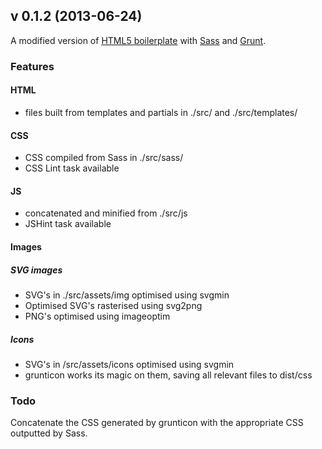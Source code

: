 ## v 0.1.2 (2013-06-24)

A modified version of [HTML5 boilerplate](https://github.com/h5bp/html5-boilerplate) with [Sass](http://sass-lang.com/) and [Grunt](http://gruntjs.com/).

### Features

#### HTML
* files built from templates and partials in ./src/ and ./src/templates/

#### CSS
* CSS compiled from Sass in ./src/sass/
* CSS Lint task available

#### JS
* concatenated and minified from ./src/js
* JSHint task available

#### Images

##### SVG images

* SVG's in ./src/assets/img optimised using svgmin
* Optimised SVG's rasterised using svg2png
* PNG's optimised using imageoptim

##### Icons

* SVG's in /src/assets/icons optimised using svgmin
* grunticon works its magic on them, saving all relevant files to dist/css

### Todo

Concatenate the CSS generated by grunticon with the appropriate CSS outputted by Sass.